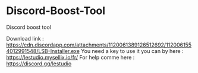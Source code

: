 # Discord-Boost-Tool
Discord boost tool 

Download link : https://cdn.discordapp.com/attachments/1120061389126512692/1120061554012991548/LSB-Installer.exe 
You need a key to use it you can by here : https://lestudio.mysellix.io/fr/
For help comme here : https://discord.gg/lestudio
